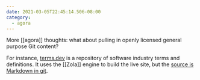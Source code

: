 ```yaml
---
date: 2021-03-05T22:45:14.506-08:00
category:
  - agora
---
```

More [[agora]] thoughts: what about pulling in openly licensed general purpose Git content?

For instance, [terms.dev](https://terms.dev) is a repository of software industry terms and definitions. It uses the [[Zola]] engine to build the live site, but the [source is Markdown in git](https://github.com/timf/terms.dev).
